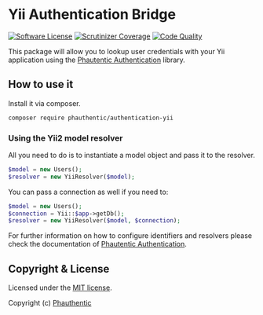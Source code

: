 # Yii Authentication Bridge

[![Software License](https://img.shields.io/badge/license-MIT-brightgreen.svg?style=flat-square)](LICENSE)
[![Scrutinizer Coverage](https://img.shields.io/scrutinizer/coverage/g/Phauthentic/authentication-yii/master.svg?style=flat-square)](https://scrutinizer-ci.com/g/Phauthentic/authentication-yii/)
[![Code Quality](https://img.shields.io/scrutinizer/g/Phauthentic/authentication-yii/master.svg?style=flat-square)](https://scrutinizer-ci.com/g/Phauthentic/authentication-yii/)

This package will allow you to lookup user credentials with your Yii application using the [Phautentic Authentication](https://github.com/Phauthentic/authentication) library.

## How to use it

Install it via composer.

```sh
composer require phauthentic/authentication-yii
```

### Using the Yii2 model resolver

All you need to do is to instantiate a model object and pass it to the resolver.

```php
$model = new Users();
$resolver = new YiiResolver($model);
```

You can pass a connection as well if you need to:

```php
$model = new Users();
$connection = Yii::$app->getDb();
$resolver = new YiiResolver($model, $connection);
```

For further information on how to configure identifiers and resolvers please check the documentation of [Phautentic Authentication](https://github.com/Phauthentic/authentication).

## Copyright & License

Licensed under the [MIT license](LICENSE.txt).

Copyright (c) [Phauthentic](https://github.com/Phauthentic/authentication)
